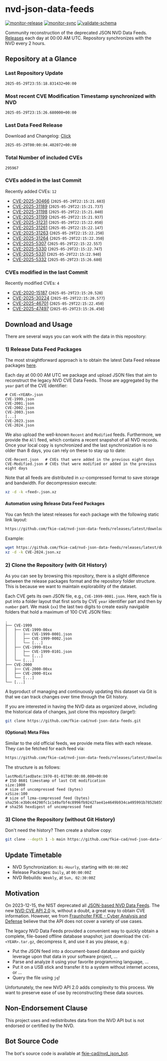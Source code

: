 # nvd-json-data-feeds

[![monitor-release](https://github.com/fkie-cad/nvd-json-data-feeds/actions/workflows/monitor_release.yml/badge.svg)](https://github.com/fkie-cad/nvd-json-data-feeds/actions/workflows/monitor_release.yml)
[![monitor-sync](https://github.com/fkie-cad/nvd-json-data-feeds/actions/workflows/monitor_sync.yml/badge.svg)](https://github.com/fkie-cad/nvd-json-data-feeds/actions/workflows/monitor_sync.yml)
[![validate-schema](https://github.com/fkie-cad/nvd-json-data-feeds/actions/workflows/validate_schema.yml/badge.svg)](https://github.com/fkie-cad/nvd-json-data-feeds/actions/workflows/validate_schema.yml)

Community reconstruction of the deprecated JSON NVD Data Feeds.
[Releases](https://github.com/fkie-cad/nvd-json-data-feeds/releases/latest) each day at 00:00 AM UTC.
Repository synchronizes with the NVD every 2 hours.

## Repository at a Glance

### Last Repository Update

```plain
2025-05-29T23:55:18.831432+00:00
```

### Most recent CVE Modification Timestamp synchronized with NVD

```plain
2025-05-29T23:15:26.680000+00:00
```

### Last Data Feed Release

Download and Changelog: [Click](https://github.com/fkie-cad/nvd-json-data-feeds/releases/latest)

```plain
2025-05-29T00:00:04.402072+00:00
```

### Total Number of included CVEs

```plain
295967
```

### CVEs added in the last Commit

Recently added CVEs: `12`

- [CVE-2025-30466](CVE-2025/CVE-2025-304xx/CVE-2025-30466.json) (`2025-05-29T22:15:21.603`)
- [CVE-2025-31189](CVE-2025/CVE-2025-311xx/CVE-2025-31189.json) (`2025-05-29T22:15:21.737`)
- [CVE-2025-31198](CVE-2025/CVE-2025-311xx/CVE-2025-31198.json) (`2025-05-29T22:15:21.840`)
- [CVE-2025-31199](CVE-2025/CVE-2025-311xx/CVE-2025-31199.json) (`2025-05-29T22:15:21.937`)
- [CVE-2025-31231](CVE-2025/CVE-2025-312xx/CVE-2025-31231.json) (`2025-05-29T22:15:22.050`)
- [CVE-2025-31261](CVE-2025/CVE-2025-312xx/CVE-2025-31261.json) (`2025-05-29T22:15:22.147`)
- [CVE-2025-31263](CVE-2025/CVE-2025-312xx/CVE-2025-31263.json) (`2025-05-29T22:15:22.250`)
- [CVE-2025-31264](CVE-2025/CVE-2025-312xx/CVE-2025-31264.json) (`2025-05-29T22:15:22.350`)
- [CVE-2025-5307](CVE-2025/CVE-2025-53xx/CVE-2025-5307.json) (`2025-05-29T22:15:22.557`)
- [CVE-2025-5330](CVE-2025/CVE-2025-53xx/CVE-2025-5330.json) (`2025-05-29T22:15:22.747`)
- [CVE-2025-5331](CVE-2025/CVE-2025-53xx/CVE-2025-5331.json) (`2025-05-29T22:15:22.940`)
- [CVE-2025-5332](CVE-2025/CVE-2025-53xx/CVE-2025-5332.json) (`2025-05-29T23:15:26.680`)


### CVEs modified in the last Commit

Recently modified CVEs: `4`

- [CVE-2020-15187](CVE-2020/CVE-2020-151xx/CVE-2020-15187.json) (`2025-05-29T23:15:20.520`)
- [CVE-2025-30224](CVE-2025/CVE-2025-302xx/CVE-2025-30224.json) (`2025-05-29T22:15:20.577`)
- [CVE-2025-46701](CVE-2025/CVE-2025-467xx/CVE-2025-46701.json) (`2025-05-29T22:15:22.450`)
- [CVE-2025-47497](CVE-2025/CVE-2025-474xx/CVE-2025-47497.json) (`2025-05-29T23:15:26.450`)


## Download and Usage

There are several ways you can work with the data in this repository:

### 1) Release Data Feed Packages

The most straightforward approach is to obtain the latest Data Feed release packages [here](https://github.com/fkie-cad/nvd-json-data-feeds/releases/latest).

Each day at 00:00 AM UTC we package and upload JSON files that aim to reconstruct the legacy NVD CVE Data Feeds.
Those are aggregated by the `year` part of the CVE identifier:

```
# CVE-<YEAR>.json
CVE-1999.json
CVE-2001.json
CVE-2002.json
CVE-2003.json
[...]
CVE-2023.json
CVE-2024.json
```

We also upload the well-known `Recent` and `Modified` feeds.
Furthermore, we provide the `All` feed, which contains a recent snapshot of all NVD records.
Once your local copy is synchronized and the last synchronization is no older than 8 days, you can rely on these to stay up to date:

```plain
CVE-Recent.json   # CVEs that were added in the previous eight days
CVE-Modified.json # CVEs that were modified or added in the previous eight days
```

Note that all feeds are distributed in `xz`-compressed format to save storage and bandwidth.
For decompression execute:

```sh
xz -d -k <feed>.json.xz
```

#### Automation using Release Data Feed Packages

You can fetch the latest releases for each package with the following static link layout:

```sh
https://github.com/fkie-cad/nvd-json-data-feeds/releases/latest/download/CVE-<YEAR>.json.xz
```

Example:

```sh
wget https://github.com/fkie-cad/nvd-json-data-feeds/releases/latest/download/CVE-2024.json.xz
xz -d -k CVE-2024.json.xz
```

### 2) Clone the Repository (with Git History)

As you can see by browsing this repository, there is a slight difference between the release packages format and the repository folder structure.
This is because we want to maintain explorability of the dataset.

Each CVE gets its own JSON file, e.g., `CVE-1999-0001.json`.
Here, each file is put into a folder layout that first sorts by CVE `year` identifier part and then by `number` part.
We mask (`xx`) the last two digits to create easily navigable folders that hold a maximum of 100 CVE JSON files:

```plain
.
├── CVE-1999
│   ├── CVE-1999-00xx
│   │   ├── CVE-1999-0001.json
│   │   ├── CVE-1999-0002.json
│   │   └── [...]
│   ├── CVE-1999-01xx
│   │   ├── CVE-1999-0101.json
│   │   └── [...]
│   └── [...]
├── CVE-2000
│   ├── CVE-2000-00xx
│   ├── CVE-2000-01xx
│   └── [...]
└── [...]
```

A byproduct of managing and continuously updating this dataset via Git is that we can track changes over time through the Git history.

If you are interested in having the NVD data as organized above, including the historical data of changes, just clone this repository (large!):

```sh
git clone https://github.com/fkie-cad/nvd-json-data-feeds.git
```

#### (Optional) Meta Files

Similar to the old official feeds, we provide meta files with each release. They can be fetched for each feed via:

```sh
https://github.com/fkie-cad/nvd-json-data-feeds/releases/latest/download/CVE-<YEAR>.meta
```

The structure is as follows:

```plain
lastModifiedDate:1970-01-01T00:00:00.000+00:00                          # ISO 8601 timestamp of last CVE modification
size:1000                                                               # size of uncompressed feed (bytes)
xzSize:100                                                              # size of lzma-compressed feed (bytes)
sha256:e3b0c44298fc1c149afbf4c8996fb92427ae41e4649b934ca495991b7852b855 # sha256 hexdigest of uncompressed feed
```

### 3) Clone the Repository (without Git History)

Don't need the history? Then create a shallow copy:

```sh
git clone --depth 1 -b main https://github.com/fkie-cad/nvd-json-data-feeds.git
```


## Update Timetable

* NVD Synchronization: `Bi-Hourly`, starting with `00:00:00Z`
* Release Packages: `Daily`, at `00:00:00Z`
* NVD Rebuilds: `Weekly`, at `Sun, 02:30:00Z`


## Motivation

On 2023-12-15, the NIST deprecated all [JSON-based NVD Data Feeds](https://nvd.nist.gov/vuln/data-feeds#divRetirementBanner-1).
The new [NVD CVE API 2.0](https://nvd.nist.gov/developers/vulnerabilities) is, without a doubt, a great way to obtain CVE information.
However, we from [Fraunhofer FKIE - Cyber Analysis and Defense](https://www.fkie.fraunhofer.de/en/departments/cad.html) believe that the API does not cover a variety of use cases.

The legacy NVD Data Feeds provided a convenient way to quickly obtain a complete, file-based offline database snapshot; just download the `CVE-<YEAR>.tar.gz`, decompress it, and use it as you please, e.g.:

- Put the JSON feed into a document-based database and quickly leverage upon that data in your software project, ...
- Parse and analyze it using your favorite programming language, ...
- Put it on a USB stick and transfer it to a system without internet access, or ...
- Query the file using `jq`!

Unfortunately, the new NVD API 2.0 adds complexity to this process.
We want to preserve ease of use by reconstructing these data sources.

## Non-Endorsement Clause

This project uses and redistributes data from the NVD API but is not endorsed or certified by the NVD.

## Bot Source Code

The bot's source code is available at [fkie-cad/nvd\_json\_bot](https://github.com/fkie-cad/nvd_json_bot).